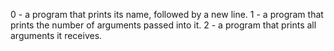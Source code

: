 0 -  a program that prints its name, followed by a new line.
1 - a program that prints the number of arguments passed into it.
2 - a program that prints all arguments it receives.